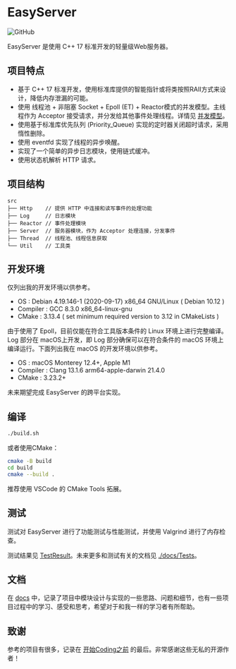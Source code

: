 # EasyServer

![GitHub](https://img.shields.io/github/license/EasyCommanderZ/EasyServer?style=for-the-badge)

EasyServer 是使用 C++ 17 标准开发的轻量级Web服务器。

## 项目特点

- 基于 C++ 17 标准开发，使用标准库提供的智能指针或将类按照RAII方式来设计，降低内存泄漏的可能。
- 使用 线程池 + 非阻塞 Socket + Epoll (ET) + Reactor模式的并发模型。主线程作为 Acceptor 接受请求，并分发给其他事件处理线程。详情见 [并发模型](./docs/Logbook/并发模型.md)。
- 使用基于标准库优先队列 (Priority_Queue) 实现的定时器关闭超时请求，采用惰性删除。
- 使用 eventfd 实现了线程的异步唤醒。
- 实现了一个简单的异步日志模块，使用链式缓冲。
- 使用状态机解析 HTTP 请求。

## 项目结构

```
src
├── Http    // 提供 HTTP 中连接和读写事件的处理功能
├── Log     // 日志模块
├── Reactor // 事件处理模块
├── Server  // 服务器模块，作为 Acceptor 处理连接，分发事件
├── Thread  // 线程池、线程信息获取
└── Util    // 工具类
```

## 开发环境

仅列出我的开发环境以供参考。

- OS : Debian 4.19.146-1 (2020-09-17) x86_64 GNU/Linux ( Debian 10.12 )
- Compiler : GCC 8.3.0 x86_64-linux-gnu
- CMake : 3.13.4 ( set minimum required version to 3.12 in CMakeLists ) 

由于使用了 Epoll，目前仅能在符合工具版本条件的 Linux 环境上进行完整编译。Log 部分在 macOS上开发，即 Log 部分确保可以在符合条件的 macOS 环境上编译运行。下面列出我在 macOS 的开发环境以供参考。

- OS : macOS Monterey 12.4+, Apple M1
- Compiler : Clang 13.1.6 arm64-apple-darwin 21.4.0
- CMake : 3.23.2+

未来期望完成 EasyServer 的跨平台实现。

## 编译

```bash
./build.sh
```

或者使用CMake：

```bash
cmake -B build
cd build
cmake --build .
```

推荐使用 VSCode 的 CMake Tools 拓展。

## 测试

测试对 EasyServer 进行了功能测试与性能测试，并使用 Valgrind 进行了内存检查。

测试结果见 [TestResult](./docs/Tests/TestResult.md)。未来更多和测试有关的文档见 [./docs/Tests](./docs/Tests)。

## 文档

在 [docs](./docs) 中，记录了项目中模块设计与实现的一些思路、问题和细节，也有一些项目过程中的学习、感受和思考，希望对于和我一样的学习者有所帮助。

## 致谢

参考的项目有很多，记录在 [开始Coding之前](./docs/BeforeStart.md) 的最后。非常感谢这些无私的开源作者！